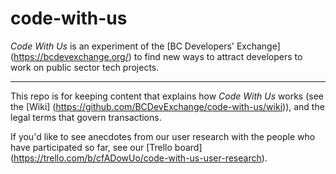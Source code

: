 # code-with-us

_Code With Us_ is an experiment of the [BC Developers' Exchange] (https://bcdevexchange.org/) to find new ways to attract developers to work on public sector tech projects.

---

This repo is for keeping content that explains how _Code With Us_ works (see the [Wiki] (https://github.com/BCDevExchange/code-with-us/wiki)), and the legal terms that govern transactions. 

If you'd like to see anecdotes from our user research with the people who have participated so far, see our [Trello board] (https://trello.com/b/cfADowUo/code-with-us-user-research).
